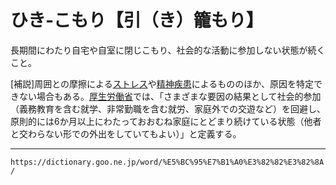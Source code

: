 # ひき‐こもり【引（き）籠もり】

長期間にわたり自宅や自室に閉じこもり、社会的な活動に参加しない状態が続くこと。

\[補説\]周囲との摩擦による[ストレス](https://dictionary.goo.ne.jp/word/%E3%82%B9%E3%83%88%E3%83%AC%E3%82%B9/#jn-119222)や[精神疾患](https://dictionary.goo.ne.jp/word/%E7%B2%BE%E7%A5%9E%E7%96%BE%E6%82%A3/#jn-263609)によるもののほか、原因を特定できない場合もある。[厚生労働省](https://dictionary.goo.ne.jp/word/%E5%8E%9A%E7%94%9F%E5%8A%B4%E5%83%8D%E7%9C%81/#jn-73742)では、「さまざまな要因の結果として社会的参加（義務教育を含む就学、非常勤職を含む就労、家庭外での交遊など）を回避し、原則的には6か月以上にわたっておおむね家庭にとどまり続けている状態（他者と交わらない形での外出をしていてもよい）」と定義する。

---
`https://dictionary.goo.ne.jp/word/%E5%BC%95%E7%B1%A0%E3%82%82%E3%82%8A/`